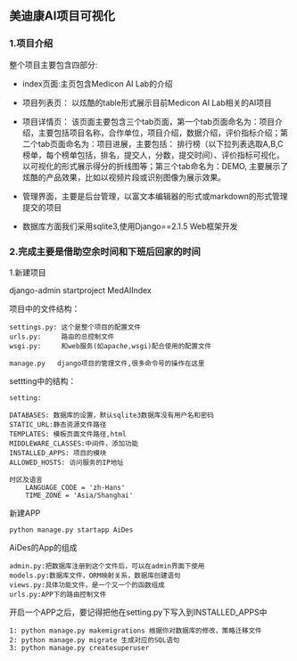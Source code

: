 ## 美迪康AI项目可视化


### 1.项目介绍

整个项目主要包含四部分:

+ index页面:主页包含Medicon AI Lab的介绍

+ 项目列表页： 以炫酷的table形式展示目前Medicon AI Lab相关的AI项目

+ 项目详情页： 该页面主要包含三个tab页面，第一个tab页面命名为：项目介绍，主要包括项目名称，合作单位，项目介绍，数据介绍，评价指标介绍；第二个tab页面命名为：项目进展，主要包括： 排行榜（以下拉列表选取A,B,C榜单，每个榜单包括，排名，提交人，分数，提交时间）、评价指标可视化，以可视化的形式展示得分的折线图等；第三个tab命名为：DEMO, 主要展示了炫酷的产品效果，比如以视频片段或识别图像为展示效果。

+ 管理界面，主要是后台管理，以富文本编辑器的形式或markdown的形式管理提交的项目

+ 数据库方面我们采用sqlite3,使用Django==2.1.5 Web框架开发

### 2.完成主要是借助空余时间和下班后回家的时间

1.新建项目

django-admin startproject MedAIIndex

项目中的文件结构：

```
settings.py: 这个是整个项目的配置文件
urls.py:     路由的总控制文件
wsgi.py:     和web服务(如apache,wsgi)配合使用的配置文件

manage.py   django项目的管理文件,很多命令号的操作在这里
```

settting中的结构：

```
setting:

DATABASES: 数据库的设置，默认sqlite3数据库没有用户名和密码
STATIC_URL:静态资源文件路径
TEMPLATES: 模板页面文件路径,html
MIDDLEWARE_CLASSES:中间件，添加功能
INSTALLED_APPS: 项目的模块
ALLOWED_HOSTS: 访问服务的IP地址

时区及语言
	LANGUAGE_CODE = 'zh-Hans'
	TIME_ZONE = 'Asia/Shanghai'
```

新建APP

```
python manage.py startapp AiDes
```



AiDes的App的组成

```
admin.py:把数据库注册到这个文件后，可以在admin界面下使用
models.py:数据库文件，ORM映射关系，数据库创建语句
views.py:具体功能文件，是一个又一个的函数组成
urls.py:APP下的路由控制文件

```

开启一个APP之后，要记得把他在setting.py下写入到INSTALLED_APPS中



```
1: python manage.py makemigrations 根据你对数据库的修改，策略迁移文件
2: python manage.py migrate 生成对应的SQL语句
3: python manage.py createsuperuser
```

